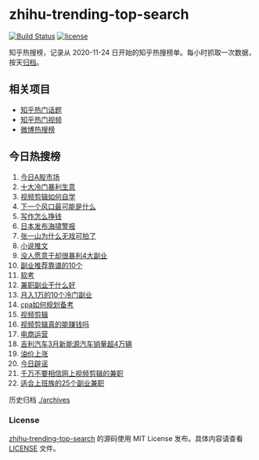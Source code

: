 # zhihu-trending-top-search

[![Build Status](https://github.com/justjavac/zhihu-trending-top-search/workflows/ci/badge.svg?branch=main)](https://github.com/justjavac/zhihu-trending-top-search/actions)
[![license](https://img.shields.io/github/license/justjavac/zhihu-trending-top-search)](https://github.com/justjavac/zhihu-trending-top-search/blob/main/LICENSE)

知乎热搜榜，记录从 2020-11-24
日开始的知乎热搜榜单。每小时抓取一次数据，按天[归档](./archives)。

## 相关项目

- [知乎热门话题](https://github.com/justjavac/zhihu-trending-hot-questions)
- [知乎热门视频](https://github.com/justjavac/zhihu-trending-hot-video)
- [微博热搜榜](https://github.com/justjavac/weibo-trending-hot-search)

## 今日热搜榜

<!-- BEGIN -->
<!-- 最后更新时间 Wed Apr 03 2024 23:03:20 GMT+0800 (China Standard Time) -->

1. [今日A股市场](https://www.zhihu.com/search?q=今日A股市场)
1. [十大冷门暴利生意](https://www.zhihu.com/search?q=十大冷门暴利生意)
1. [视频剪辑如何自学](https://www.zhihu.com/search?q=视频剪辑如何自学)
1. [下一个风口最可能是什么](https://www.zhihu.com/search?q=下一个风口最可能是什么)
1. [写作怎么挣钱](https://www.zhihu.com/search?q=写作怎么挣钱)
1. [日本发布海啸警报](https://www.zhihu.com/search?q=日本发布海啸警报)
1. [张一山为什么无戏可拍了](https://www.zhihu.com/search?q=张一山为什么无戏可拍了)
1. [小说推文](https://www.zhihu.com/search?q=小说推文)
1. [没人愿意干却很暴利4大副业](https://www.zhihu.com/search?q=没人愿意干却很暴利4大副业)
1. [副业推荐靠谱的10个](https://www.zhihu.com/search?q=副业推荐靠谱的10个)
1. [软考](https://www.zhihu.com/search?q=软考)
1. [兼职副业干什么好](https://www.zhihu.com/search?q=兼职副业干什么好)
1. [月入1万的10个冷门副业](https://www.zhihu.com/search?q=月入1万的10个冷门副业)
1. [cpa如何规划备考](https://www.zhihu.com/search?q=cpa如何规划备考)
1. [视频剪辑](https://www.zhihu.com/search?q=视频剪辑)
1. [视频剪辑真的能赚钱吗](https://www.zhihu.com/search?q=视频剪辑真的能赚钱吗)
1. [电商运营](https://www.zhihu.com/search?q=电商运营)
1. [吉利汽车3月新能源汽车销量超4万辆](https://www.zhihu.com/search?q=吉利汽车3月新能源汽车销量超4万辆)
1. [油价上涨](https://www.zhihu.com/search?q=油价上涨)
1. [今日辟谣](https://www.zhihu.com/search?q=今日辟谣)
1. [千万不要相信网上视频剪辑的兼职](https://www.zhihu.com/search?q=千万不要相信网上视频剪辑的兼职)
1. [适合上班族的25个副业兼职](https://www.zhihu.com/search?q=适合上班族的25个副业兼职)

<!-- END -->

历史归档 [./archives](./archives)

### License

[zhihu-trending-top-search](https://github.com/justjavac/zhihu-trending-top-search)
的源码使用 MIT License 发布。具体内容请查看 [LICENSE](./LICENSE) 文件。
